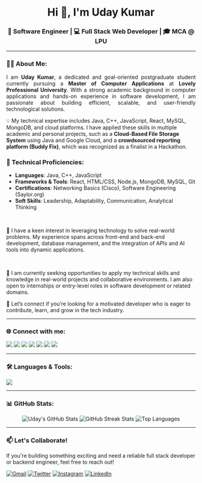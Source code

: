 <!-- Banner -->
<!--<p align="center">
  <img src="https://i.imgur.com/q8QvHjz.gif" alt="Uday Kumar Banner" width="100%"/>
</p>-->

<h1 align="center">Hi 👋, I'm Uday Kumar</h1>
<h3 align="center">🚀 Software Engineer | 💻 Full Stack Web Developer | 🎓 MCA @ LPU</h3>

---

### 👨‍💻 About Me:

<p align="justify">
I am <strong>Uday Kumar</strong>, a dedicated and goal-oriented postgraduate student currently pursuing a <strong>Master of Computer Applications</strong> at <strong>Lovely Professional University</strong>. With a strong academic background in computer applications and hands-on experience in software development, I am passionate about building efficient, scalable, and user-friendly technological solutions.

<br>

💡 My technical expertise includes Java, C++, JavaScript, React, MySQL, MongoDB, and cloud platforms. I have applied these skills in multiple academic and personal projects, such as a <strong>Cloud-Based File Storage System</strong> using Java and Google Cloud, and a <strong>crowdsourced reporting platform (Buddy Fix)</strong>, which was recognized as a finalist in a Hackathon.
<br>
### 🔧 Technical Proficiencies:

- **Languages**: Java, C++, JavaScript  
- **Frameworks & Tools**: React, HTML/CSS, Node.js, MongoDB, MySQL, Git  
- **Certifications**: Networking Basics (Cisco), Software Engineering (Saylor.org)  
- **Soft Skills**: Leadership, Adaptability, Communication, Analytical Thinking  

<br>

🎯 I have a keen interest in leveraging technology to solve real-world problems. My experience spans across front-end and back-end development, database management, and the integration of APIs and AI tools into dynamic applications.

<br>

💼 I am currently seeking opportunities to apply my technical skills and knowledge in real-world projects and collaborative environments. I am also open to internships or entry-level roles in software development or related domains.

🤝 Let’s connect if you’re looking for a motivated developer who is eager to contribute, learn, and grow in the tech industry.
</p>

---

### 🌐 Connect with me:

<p align="left">
  <a href="https://twitter.com/_uday_here" target="_blank"><img src="https://img.shields.io/badge/Twitter-1DA1F2?style=flat&logo=twitter&logoColor=white"/></a>
  <a href="https://linkedin.com/in/-uday-kumar" target="_blank"><img src="https://img.shields.io/badge/LinkedIn-0077B5?style=flat&logo=linkedin&logoColor=white"/></a>
  <a href="https://stackoverflow.com/users/uday-kumar" target="_blank"><img src="https://img.shields.io/badge/StackOverflow-FE7A16?style=flat&logo=stackoverflow&logoColor=white"/></a>
  <a href="https://instagram.com/uday.here_" target="_blank"><img src="https://img.shields.io/badge/Instagram-E4405F?style=flat&logo=instagram&logoColor=white"/></a>
  <a href="https://www.hackerrank.com/uday92689" target="_blank"><img src="https://img.shields.io/badge/HackerRank-2EC866?style=flat&logo=hackerrank&logoColor=white"/></a>
  <a href="https://www.leetcode.com/6zxr5ewm77" target="_blank"><img src="https://img.shields.io/badge/LeetCode-FFA116?style=flat&logo=leetcode&logoColor=black"/></a>
  <a href="https://www.hackerearth.com/@uday92689" target="_blank"><img src="https://img.shields.io/badge/HackerEarth-323754?style=flat&logo=hackerearth&logoColor=white"/></a>
</p>

---

### 🛠️ Languages & Tools:

<p align="left">
  <img src="https://skillicons.dev/icons?i=c,cpp,java,js,react,nodejs,html,css,tailwind,php,mysql,postgres,mongodb,python,docker,git,linux" />
</p>

---

### 📊 GitHub Stats:

<p align="center">
  <img src="https://github-readme-stats.vercel.app/api?username=udayhere&show_icons=true&theme=tokyonight" alt="Uday's GitHub Stats" />
  <img src="https://github-readme-streak-stats.herokuapp.com/?user=udayhere&theme=tokyonight" alt="GitHub Streak Stats"/>
  <img src="https://github-readme-stats.vercel.app/api/top-langs/?username=udayhere&layout=compact&theme=tokyonight" alt="Top Languages"/>
</p>

---

### 📫 Let's Collaborate!

If you're building something exciting and need a reliable full stack developer or backend engineer, feel free to reach out!

<p align="left">
  <a href="mailto:uday92689@gmail.com"><img src="https://img.shields.io/badge/Gmail-D14836?style=for-the-badge&logo=gmail&logoColor=white" alt="Gmail" /></a>
  <a href="https://x.com/_Uday_here" target="_blank"><img src="https://img.shields.io/badge/Twitter-1DA1F2?style=for-the-badge&logo=twitter&logoColor=white" alt="Twitter" /></a>
  <a href="https://www.instagram.com/uday.here_" target="_blank"><img src="https://img.shields.io/badge/Instagram-E4405F?style=for-the-badge&logo=instagram&logoColor=white" alt="Instagram" /></a>
  <a href="https://www.linkedin.com/in/-uday-kumar/" target="_blank"><img src="https://img.shields.io/badge/LinkedIn-0077B5?style=for-the-badge&logo=linkedin&logoColor=white" alt="LinkedIn" /></a>
</p>

